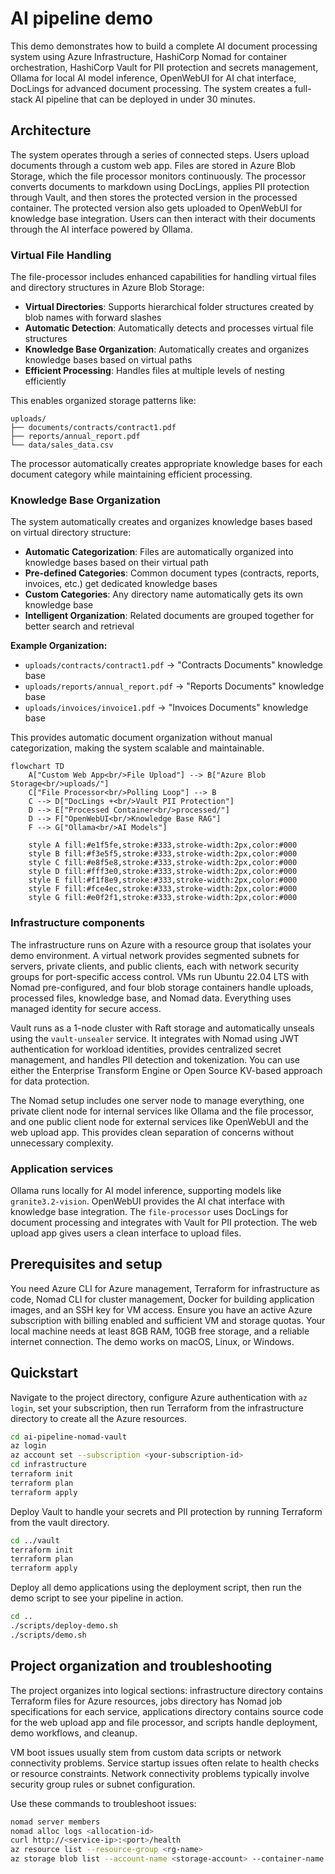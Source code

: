 # AI pipeline demo

This demo demonstrates how to build a complete AI document processing system using Azure Infrastructure, HashiCorp Nomad for container orchestration, HashiCorp Vault for PII protection and secrets management, Ollama for local AI model inference, OpenWebUI for AI chat interface, DocLings for advanced document processing. The system creates a full-stack AI pipeline that can be deployed in under 30 minutes.

## Architecture

The system operates through a series of connected steps. Users upload documents through a custom web app. Files are stored in Azure Blob Storage, which the file processor monitors continuously. The processor converts documents to markdown using DocLings, applies PII protection through Vault, and then stores the protected version in the processed container. The protected version also gets uploaded to OpenWebUI for knowledge base integration. Users can then interact with their documents through the AI interface powered by Ollama.

### Virtual File Handling

The file-processor includes enhanced capabilities for handling virtual files and directory structures in Azure Blob Storage:

- **Virtual Directories**: Supports hierarchical folder structures created by blob names with forward slashes
- **Automatic Detection**: Automatically detects and processes virtual file structures
- **Knowledge Base Organization**: Automatically creates and organizes knowledge bases based on virtual paths
- **Efficient Processing**: Handles files at multiple levels of nesting efficiently

This enables organized storage patterns like:
```
uploads/
├── documents/contracts/contract1.pdf
├── reports/annual_report.pdf
└── data/sales_data.csv
```

The processor automatically creates appropriate knowledge bases for each document category while maintaining efficient processing.

### Knowledge Base Organization

The system automatically creates and organizes knowledge bases based on virtual directory structure:

- **Automatic Categorization**: Files are automatically organized into knowledge bases based on their virtual path
- **Pre-defined Categories**: Common document types (contracts, reports, invoices, etc.) get dedicated knowledge bases
- **Custom Categories**: Any directory name automatically gets its own knowledge base
- **Intelligent Organization**: Related documents are grouped together for better search and retrieval

**Example Organization:**
- `uploads/contracts/contract1.pdf` → "Contracts Documents" knowledge base
- `uploads/reports/annual_report.pdf` → "Reports Documents" knowledge base
- `uploads/invoices/invoice1.pdf` → "Invoices Documents" knowledge base

This provides automatic document organization without manual categorization, making the system scalable and maintainable.

```mermaid
flowchart TD
    A["Custom Web App<br/>File Upload"] --> B["Azure Blob Storage<br/>uploads/"]
    C["File Processor<br/>Polling Loop"] --> B
    C --> D["DocLings +<br/>Vault PII Protection"]
    D --> E["Processed Container<br/>processed/"]
    D --> F["OpenWebUI<br/>Knowledge Base RAG"]
    F --> G["Ollama<br/>AI Models"]

    style A fill:#e1f5fe,stroke:#333,stroke-width:2px,color:#000
    style B fill:#f3e5f5,stroke:#333,stroke-width:2px,color:#000
    style C fill:#e8f5e8,stroke:#333,stroke-width:2px,color:#000
    style D fill:#fff3e0,stroke:#333,stroke-width:2px,color:#000
    style E fill:#f1f8e9,stroke:#333,stroke-width:2px,color:#000
    style F fill:#fce4ec,stroke:#333,stroke-width:2px,color:#000
    style G fill:#e0f2f1,stroke:#333,stroke-width:2px,color:#000
```

### Infrastructure components

The infrastructure runs on Azure with a resource group that isolates your demo environment. A virtual network provides segmented subnets for servers, private clients, and public clients, each with network security groups for port-specific access control. VMs run Ubuntu 22.04 LTS with Nomad pre-configured, and four blob storage containers handle uploads, processed files, knowledge base, and Nomad data. Everything uses managed identity for secure access.

Vault runs as a 1-node cluster with Raft storage and automatically unseals using the `vault-unsealer` service. It integrates with Nomad using JWT authentication for workload identities, provides centralized secret management, and handles PII detection and tokenization. You can use either the Enterprise Transform Engine or Open Source KV-based approach for data protection.

The Nomad setup includes one server node to manage everything, one private client node for internal services like Ollama and the file processor, and one public client node for external services like OpenWebUI and the web upload app. This provides clean separation of concerns without unnecessary complexity.

### Application services

Ollama runs locally for AI model inference, supporting models like `granite3.2-vision`. OpenWebUI provides the AI chat interface with knowledge base integration. The `file-processor` uses DocLings for document processing and integrates with Vault for PII protection. The web upload app gives users a clean interface to upload files.

## Prerequisites and setup

You need Azure CLI for Azure management, Terraform for infrastructure as code, Nomad CLI for cluster management, Docker for building application images, and an SSH key for VM access. Ensure you have an active Azure subscription with billing enabled and sufficient VM and storage quotas. Your local machine needs at least 8GB RAM, 10GB free storage, and a reliable internet connection. The demo works on macOS, Linux, or Windows.

## Quickstart

Navigate to the project directory, configure Azure authentication with `az login`, set your subscription, then run Terraform from the infrastructure directory to create all the Azure resources.

```bash
cd ai-pipeline-nomad-vault
az login
az account set --subscription <your-subscription-id>
cd infrastructure
terraform init
terraform plan
terraform apply
```

Deploy Vault to handle your secrets and PII protection by running Terraform from the vault directory.

```bash
cd ../vault
terraform init
terraform plan
terraform apply
```

Deploy all demo applications using the deployment script, then run the demo script to see your pipeline in action.

```bash
cd ..
./scripts/deploy-demo.sh
./scripts/demo.sh
```

## Project organization and troubleshooting

The project organizes into logical sections: infrastructure directory contains Terraform files for Azure resources, jobs directory has Nomad job specifications for each service, applications directory contains source code for the web upload app and file processor, and scripts handle deployment, demo workflows, and cleanup.

VM boot issues usually stem from custom data scripts or network connectivity problems. Service startup issues often relate to health checks or resource constraints. Network connectivity problems typically involve security group rules or subnet configuration.

Use these commands to troubleshoot issues:

```bash
nomad server members
nomad alloc logs <allocation-id>
curl http://<service-ip>:<port>/health
az resource list --resource-group <rg-name>
az storage blob list --account-name <storage-account> --container-name uploads
```